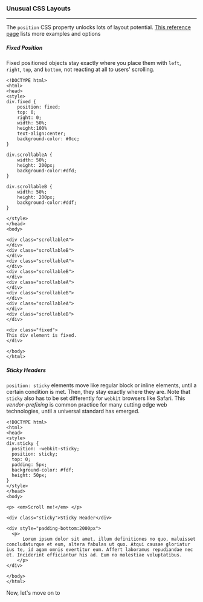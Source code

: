 ### Unusual CSS Layouts

---

The `position` CSS property unlocks lots of layout potential. [This reference page](https://www.w3schools.com/css/css_positioning.asp) lists more examples and options


##### Fixed Position

Fixed positioned objects stay exactly where you place them with `left`, `right`, `top`, and `bottom`, not reacting at all to users' scrolling.

```
<!DOCTYPE html>
<html>
<head>
<style>
div.fixed {
    position: fixed;
    top: 0;
    right: 0;
    width: 50%;
    height:100%
    text-align:center;
    background-color: #0cc;
}

div.scrollableA {
    width: 50%;
    height: 200px;
    background-color:#dfd;
}

div.scrollableB {
    width: 50%;
    height: 200px;
    background-color:#ddf;
}

</style>
</head>
<body>

<div class="scrollableA">
</div>
<div class="scrollableB">
</div>
<div class="scrollableA">
</div>
<div class="scrollableB">
</div>
<div class="scrollableA">
</div>
<div class="scrollableB">
</div>
<div class="scrollableA">
</div>
<div class="scrollableB">
</div>

<div class="fixed">
This div element is fixed.
</div>

</body>
</html>
```

##### Sticky Headers

`position: sticky` elements move like regular block or inline elements, until a certain condition is met. Then, they stay exactly where they are. Note that `sticky` also has to be set differently for `webkit` browsers like Safari. This *vendor-prefixing* is common practice for many cutting edge web technologies, until a universal standard has emerged.

```
<!DOCTYPE html>
<html>
<head>
<style>
div.sticky {
  position: -webkit-sticky;
  position: sticky;
  top: 0;
  padding: 5px;
  background-color: #fdf;
  height: 50px;
}
</style>
</head>
<body>

<p> <em>Scroll me!</em> </p>

<div class="sticky">Sticky Header</div>

<div style="padding-bottom:2000px">
  <p>
      Lorem ipsum dolor sit amet, illum definitiones no quo, maluisset concludaturque et eum, altera fabulas ut quo. Atqui causae gloriatur ius te, id agam omnis evertitur eum. Affert laboramus repudiandae nec et. Inciderint efficiantur his ad. Eum no molestiae voluptatibus.
    </p>
</div>

</body>
</html>
```

Now, let's move on to 


